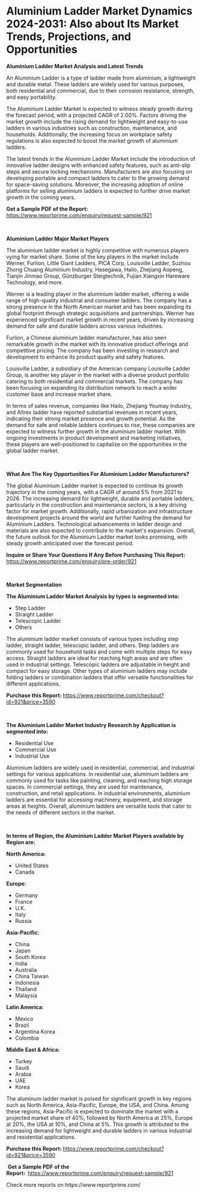<p><h1>Aluminium Ladder Market Dynamics 2024-2031: Also about Its Market Trends, Projections, and Opportunities</h1></p><p><strong>Aluminium Ladder Market Analysis and Latest Trends</strong></p>
<p><p>An Aluminium Ladder is a type of ladder made from aluminium, a lightweight and durable metal. These ladders are widely used for various purposes, both residential and commercial, due to their corrosion resistance, strength, and easy portability.</p><p>The Aluminium Ladder Market is expected to witness steady growth during the forecast period, with a projected CAGR of 2.00%. Factors driving the market growth include the rising demand for lightweight and easy-to-use ladders in various industries such as construction, maintenance, and households. Additionally, the increasing focus on workplace safety regulations is also expected to boost the market growth of aluminium ladders.</p><p>The latest trends in the Aluminium Ladder Market include the introduction of innovative ladder designs with enhanced safety features, such as anti-slip steps and secure locking mechanisms. Manufacturers are also focusing on developing portable and compact ladders to cater to the growing demand for space-saving solutions. Moreover, the increasing adoption of online platforms for selling aluminium ladders is expected to further drive market growth in the coming years.</p></p>
<p><strong>Get a Sample PDF of the Report:&nbsp;</strong> <a href="https://www.reportprime.com/enquiry/request-sample/921">https://www.reportprime.com/enquiry/request-sample/921</a></p>
<p>&nbsp;</p>
<p><strong>Aluminium Ladder Major Market Players</strong></p>
<p><p>The aluminium ladder market is highly competitive with numerous players vying for market share. Some of the key players in the market include Werner, Furlion, Little Giant Ladders, PICA Corp, Louisville Ladder, Suzhou Zhong Chuang Aluminium Industry, Hasegawa, Hailo, Zhejiang Aopeng, Tianjin Jinmao Group, Günzburger Steigtechnik, Fujian Xiangxin Hareware Technology, and more.</p><p>Werner is a leading player in the aluminium ladder market, offering a wide range of high-quality industrial and consumer ladders. The company has a strong presence in the North American market and has been expanding its global footprint through strategic acquisitions and partnerships. Werner has experienced significant market growth in recent years, driven by increasing demand for safe and durable ladders across various industries.</p><p>Furlion, a Chinese aluminium ladder manufacturer, has also seen remarkable growth in the market with its innovative product offerings and competitive pricing. The company has been investing in research and development to enhance its product quality and safety features.</p><p>Louisville Ladder, a subsidiary of the American company Louisville Ladder Group, is another key player in the market with a diverse product portfolio catering to both residential and commercial markets. The company has been focusing on expanding its distribution network to reach a wider customer base and increase market share.</p><p>In terms of sales revenue, companies like Hailo, Zhejiang Youmay Industry, and Altrex ladder have reported substantial revenues in recent years, indicating their strong market presence and growth potential. As the demand for safe and reliable ladders continues to rise, these companies are expected to witness further growth in the aluminium ladder market. With ongoing investments in product development and marketing initiatives, these players are well-positioned to capitalize on the opportunities in the global ladder market.</p></p>
<p>&nbsp;</p>
<p><strong>What Are The Key Opportunities For Aluminium Ladder Manufacturers?</strong></p>
<p><p>The global Aluminium Ladder market is expected to continue its growth trajectory in the coming years, with a CAGR of around 5% from 2021 to 2026. The increasing demand for lightweight, durable and portable ladders, particularly in the construction and maintenance sectors, is a key driving factor for market growth. Additionally, rapid urbanization and infrastructure development projects around the world are further fuelling the demand for Aluminium Ladders. Technological advancements in ladder design and materials are also expected to contribute to the market's expansion. Overall, the future outlook for the Aluminium Ladder market looks promising, with steady growth anticipated over the forecast period.</p></p>
<p><strong>Inquire or Share Your Questions If Any Before Purchasing This Report:</strong> <a href="https://www.reportprime.com/enquiry/pre-order/921">https://www.reportprime.com/enquiry/pre-order/921</a></p>
<p>&nbsp;</p>
<p><strong>Market Segmentation</strong></p>
<p><strong>The Aluminium Ladder Market Analysis by types is segmented into:</strong></p>
<p><ul><li>Step Ladder</li><li>Straight Ladder</li><li>Telescopic Ladder</li><li>Others</li></ul></p>
<p><p>The aluminium ladder market consists of various types including step ladder, straight ladder, telescopic ladder, and others. Step ladders are commonly used for household tasks and come with multiple steps for easy access. Straight ladders are ideal for reaching high areas and are often used in industrial settings. Telescopic ladders are adjustable in height and compact for easy storage. Other types of aluminium ladders may include folding ladders or combination ladders that offer versatile functionalities for different applications.</p></p>
<p><strong>Purchase this Report:&nbsp;</strong><a href="https://www.reportprime.com/checkout?id=921&price=3590">https://www.reportprime.com/checkout?id=921&price=3590</a></p>
<p>&nbsp;</p>
<p><strong>The Aluminium Ladder Market Industry Research by Application is segmented into:</strong></p>
<p><ul><li>Residential Use</li><li>Commercial Use</li><li>Industrial Use</li></ul></p>
<p><p>Aluminium ladders are widely used in residential, commercial, and industrial settings for various applications. In residential use, aluminium ladders are commonly used for tasks like painting, cleaning, and reaching high storage spaces. In commercial settings, they are used for maintenance, construction, and retail applications. In industrial environments, aluminium ladders are essential for accessing machinery, equipment, and storage areas at heights. Overall, aluminium ladders are versatile tools that cater to the needs of different sectors in the market.</p></p>
<p>&nbsp;</p>
<p><strong>In terms of Region, the Aluminium Ladder Market Players available by Region are:</strong></p>
<p>
    <p> <strong> North America: </strong>
        <ul>
            <li>United States</li>
            <li>Canada</li>
        </ul>
        </p> 
    <p> <strong> Europe: </strong>
        <ul>
            <li>Germany</li>
            <li>France</li>
            <li>U.K.</li>
            <li>Italy</li>
            <li>Russia</li>
        </ul>
        </p> 
    <p> <strong> Asia-Pacific: </strong>
        <ul>
            <li>China</li>
            <li>Japan</li>
            <li>South Korea</li>
            <li>India</li>
            <li>Australia</li>
            <li>China Taiwan</li>
            <li>Indonesia</li>
            <li>Thailand</li>
            <li>Malaysia</li>
        </ul>
        </p> 
    <p> <strong> Latin America: </strong>
        <ul>
            <li>Mexico</li>
            <li>Brazil</li>
            <li>Argentina Korea</li>
            <li>Colombia</li>
        </ul>
        </p> 
    <p> <strong> Middle East & Africa: </strong>
        <ul>
            <li>Turkey</li>
            <li>Saudi</li>
            <li>Arabia</li>
            <li>UAE</li>
            <li>Korea</li>
        </ul>
    </p>
    </p>
<p><p>The aluminum ladder market is poised for significant growth in key regions such as North America, Asia-Pacific, Europe, the USA, and China. Among these regions, Asia-Pacific is expected to dominate the market with a projected market share of 40%, followed by North America at 25%, Europe at 20%, the USA at 10%, and China at 5%. This growth is attributed to the increasing demand for lightweight and durable ladders in various industrial and residential applications.</p></p>
<p><strong>Purchase this Report: </strong><a href="https://www.reportprime.com/checkout?id=921&price=3590">https://www.reportprime.com/checkout?id=921&price=3590</a></p>
<p>&nbsp;<strong>Get a Sample PDF of the Report:&nbsp;&nbsp;</strong><a href="https://www.reportprime.com/enquiry/request-sample/921">https://www.reportprime.com/enquiry/request-sample/921</a></p>
<p><strong></strong></p>
<p>Check more reports on https://www.reportprime.com/</p>